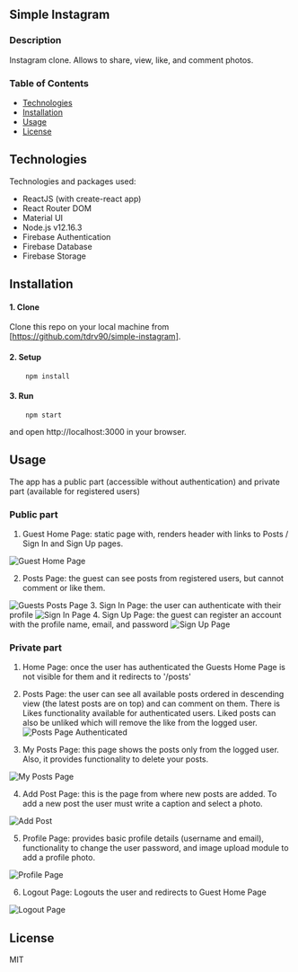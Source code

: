 ## Simple Instagram

### Description
Instagram clone. Allows to share, view, like, and comment photos.

### Table of Contents
  - [Technologies](#technologies)
  - [Installation](#installation)
  - [Usage](#usage)
  - [License](#license)


## Technologies
Technologies and packages used:
  - ReactJS (with create-react app)
  - React Router DOM
  - Material UI
  - Node.js v12.16.3
  - Firebase Authentication
  - Firebase Database
  - Firebase Storage

## Installation

#### 1. Clone 
   
  Clone this repo on your local machine from [https://github.com/tdrv90/simple-instagram].
#### 2. Setup
```
    npm install

```
#### 3. Run

```
    npm start
```
and open http://localhost:3000 in your browser.

## Usage
The app has a public part (accessible without authentication) and private part (available for registered users)

### Public part
1. Guest Home Page: static page with, renders header with links to Posts / Sign In and Sign Up pages.

![Guest Home Page](https://firebasestorage.googleapis.com/v0/b/simple-instagram-4f24f.appspot.com/o/screenshots%2F01-home.png?alt=media&token=4d504d66-a36e-44de-90bd-02996404ba12)

2. Posts Page: the guest can see posts from registered users, but cannot comment or like them.

![Guests Posts Page](https://firebasestorage.googleapis.com/v0/b/simple-instagram-4f24f.appspot.com/o/screenshots%2F01-posts-guest.png?alt=media&token=e7883d91-7869-4a5f-8aaa-5e5b1b92b428)
3. Sign In Page: the user can authenticate with their profile
![Sign In Page](https://firebasestorage.googleapis.com/v0/b/simple-instagram-4f24f.appspot.com/o/screenshots%2F02-signin.png?alt=media&token=049dbcbe-3b8c-426c-ae70-a1e74ebdf718)
4. Sign Up Page: the guest can register an account with the profile name, email, and password 
![Sign Up Page](https://firebasestorage.googleapis.com/v0/b/simple-instagram-4f24f.appspot.com/o/screenshots%2F03-signup.png?alt=media&token=0cdcbe6b-f49f-4644-8244-d42157cab415)

### Private part
1. Home Page: once the user has authenticated the Guests Home Page is not visible for them and it redirects to '/posts'

2. Posts Page: the user can see all available posts ordered in descending view (the latest posts are on top) and can comment on them. There is Likes functionality available for authenticated users. Liked posts can also be unliked which will remove the like from the logged user.
![Posts Page Authenticated](https://firebasestorage.googleapis.com/v0/b/simple-instagram-4f24f.appspot.com/o/screenshots%2F04-posts.png?alt=media&token=4dd85e04-7abd-47d0-9fc0-009f15508534)

3. My Posts Page: this page shows the posts only from the logged user. Also, it provides functionality to delete your posts.

![My Posts Page](https://firebasestorage.googleapis.com/v0/b/simple-instagram-4f24f.appspot.com/o/screenshots%2F05-myposts.png?alt=media&token=6105570c-6576-40ef-969d-9330a5a1ebab)

4. Add Post Page: this is the page from where new posts are added. To add a new post the user must write a caption and select a photo.

![Add Post](https://firebasestorage.googleapis.com/v0/b/simple-instagram-4f24f.appspot.com/o/screenshots%2F08-addpost.png?alt=media&token=2cf71511-1576-458a-8c37-f15bf147260e)

5. Profile Page: provides basic profile details (username and email), functionality to change the user password, and image upload module to add a profile photo.

![Profile Page](https://firebasestorage.googleapis.com/v0/b/simple-instagram-4f24f.appspot.com/o/screenshots%2F06-profile.png?alt=media&token=f2452b13-24b3-4621-a728-8b8737e62b33)

6. Logout Page: Logouts the user and redirects to Guest Home Page

![Logout Page](https://firebasestorage.googleapis.com/v0/b/simple-instagram-4f24f.appspot.com/o/screenshots%2F07-logout.png?alt=media&token=8b575c38-bf38-48c4-b574-90269b44fc3c)



## License
MIT